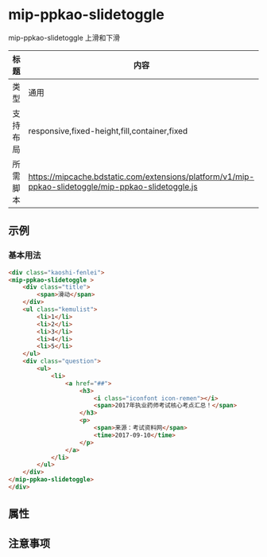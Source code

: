 # mip-ppkao-slidetoggle

mip-ppkao-slidetoggle 上滑和下滑

标题|内容
----|----
类型|通用
支持布局|responsive,fixed-height,fill,container,fixed
所需脚本|https://mipcache.bdstatic.com/extensions/platform/v1/mip-ppkao-slidetoggle/mip-ppkao-slidetoggle.js

## 示例

### 基本用法
```html
<div class="kaoshi-fenlei">
<mip-ppkao-slidetoggle > 
    <div class="title">
        <span>滑动</span>
    </div>
    <ul class="kemulist">
        <li>1</li>
        <li>2</li>
        <li>3</li>
        <li>4</li>
        <li>5</li>
    </ul>
    <div class="question">
        <ul>
            <li>
                <a href="##">
                    <h3>
                        <i class="iconfont icon-remen"></i>
                        <span>2017年执业药师考试核心考点汇总！</span>
                    </h3>
                    <p>
                        <span>来源：考试资料网</span>
                        <time>2017-09-10</time>
                    </p>
                </a>
            </li>
        </ul>
    </div>
</mip-ppkao-slidetoggle>
</div>
```

## 属性


## 注意事项
